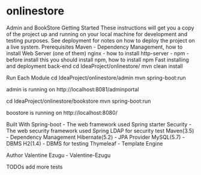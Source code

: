 # onlinestore
Admin and BookStore
Getting Started
These instructions will get you a copy of the project up and running on your local machine for development and testing purposes. See deployment for notes on how to deploy the project on a live system.
Prerequisites
Maven - Dependency Management, how to install
Web Server (one of them) 
nginx - how to install
http-server - npm - before install this you should install npm, how to install npm
Fast installing and deployment
back-end
cd IdeaProject/onlinestore/
mvn clean install

Run Each Module
cd IdeaProject/onlinestore/admin
mvn spring-boot:run


admin is running on http://localhost:8081/adminportal

cd IdeaProject/onlinestore/bookstore
mvn spring-boot:run

boostore is running on http://localhost:8080/
 
 Built With
Spring-boot - The web framework used
Spring starter Security  - The web security framework used
Spring LDAP for security test
Maven(3.5) - Dependency Management
Hibernate(5.2) - JPA Provider
MySQL(5.7) - DBMS
H2(1.4) - DBMS for testing
Thymeleaf - Template Engine

Author
Valentine Ezugu - Valentine-Ezugu

TODOs
add more tests

